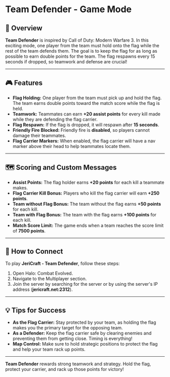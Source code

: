 # Team Defender - Game Mode

## 📝 Overview

**Team Defender** is inspired by Call of Duty: Modern Warfare 3. In this exciting mode, one player from the team must hold onto the flag while the rest of the team defends them. The goal is to keep the flag for as long as possible to earn double points for the team. The flag respawns every 15 seconds if dropped, so teamwork and defense are crucial!

---

## 🎮 Features

- **Flag Holding:** One player from the team must pick up and hold the flag. The team earns double points toward the match score while the flag is held.
- **Teamwork:** Teammates can earn **+20 assist points** for every kill made while they are defending the flag carrier.
- **Flag Respawn:** If the flag is dropped, it will respawn after **15 seconds**.
- **Friendly Fire Blocked:** Friendly fire is **disabled**, so players cannot damage their teammates.
- **Flag Carrier Markers:** When enabled, the flag carrier will have a nav marker above their head to help teammates locate them.

---

## 🗺️ Scoring and Custom Messages

- **Assist Points:** The flag holder earns **+20 points** for each kill a teammate makes.
- **Flag Carrier Kill Bonus:** Players who kill the flag carrier will earn **+250 points**.
- **Team without Flag Bonus:** The team without the flag earns **+50 points** for each kill.
- **Team with Flag Bonus:** The team with the flag earns **+100 points** for each kill.
- **Match Score Limit:** The game ends when a team reaches the score limit of **7500 points**.

---

## 📡 How to Connect

To play **JeriCraft - Team Defender**, follow these steps:

1. Open Halo: Combat Evolved.
2. Navigate to the Multiplayer section.
3. Join the server by searching for the server or by using the server's IP address (**jericraft.net:2312**).

---

## 💡 Tips for Success

- **As the Flag Carrier:** Stay protected by your team, as holding the flag makes you the primary target for the opposing team.
- **As a Defender:** Keep the flag carrier safe by clearing enemies and preventing them from getting close. Timing is everything!
- **Map Control:** Make sure to hold strategic positions to protect the flag and help your team rack up points.

---

**Team Defender** rewards strong teamwork and strategy. Hold the flag, protect your carrier, and rack up those points for victory!
